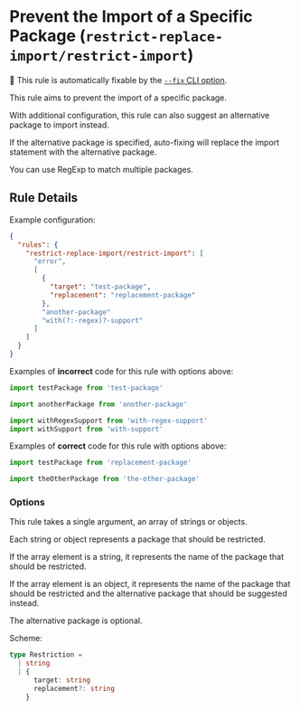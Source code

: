 # Prevent the Import of a Specific Package (`restrict-replace-import/restrict-import`)

🔧 This rule is automatically fixable by the [`--fix` CLI option](https://eslint.org/docs/latest/user-guide/command-line-interface#--fix).

<!-- end auto-generated rule header -->

This rule aims to prevent the import of a specific package.

With additional configuration, this rule can also suggest an alternative package to import instead.

If the alternative package is specified, auto-fixing will replace the import statement with the alternative package.

You can use RegExp to match multiple packages.

## Rule Details

Example configuration:

```json
{
  "rules": {
    "restrict-replace-import/restrict-import": [
      "error",
      [
        {
          "target": "test-package",
          "replacement": "replacement-package"
        },
        "another-package"
        "with(?:-regex)?-support"
      ]
    ]
  }
}
```

Examples of **incorrect** code for this rule with options above:

```js
import testPackage from 'test-package'

import anotherPackage from 'another-package'

import withRegexSupport from 'with-regex-support'
import withSupport from 'with-support'
```

Examples of **correct** code for this rule with options above:

```js
import testPackage from 'replacement-package'

import theOtherPackage from 'the-other-package'
```

### Options

This rule takes a single argument, an array of strings or objects.

Each string or object represents a package that should be restricted.

If the array element is a string, it represents the name of the package that should be restricted.

If the array element is an object, it represents the name of the package that should be restricted and the alternative package that should be suggested instead.

The alternative package is optional.

Scheme:

```ts
type Restriction =
  | string
  | {
      target: string
      replacement?: string
    }
```
